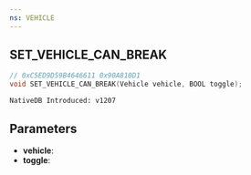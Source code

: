 ```yaml
---
ns: VEHICLE
---
```

## SET_VEHICLE_CAN_BREAK

```c
// 0xC5ED9D59B4646611 0x90A810D1
void SET_VEHICLE_CAN_BREAK(Vehicle vehicle, BOOL toggle);
```

```
NativeDB Introduced: v1207
```

## Parameters
* **vehicle**:
* **toggle**:
